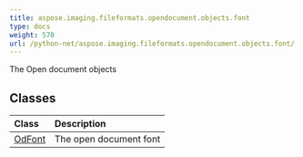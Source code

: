 ```yaml
---
title: aspose.imaging.fileformats.opendocument.objects.font
type: docs
weight: 570
url: /python-net/aspose.imaging.fileformats.opendocument.objects.font/
---
```



The Open document objects

## **Classes**
| **Class** | **Description** |
| :- | :- |
| [OdFont](/imaging/python-net/aspose.imaging.fileformats.opendocument.objects.font/odfont/) | The open document font |
